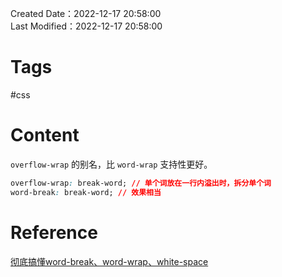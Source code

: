 Created Date：2022-12-17 20:58:00  
Last Modified：2022-12-17 20:58:00

# Tags

#css

# Content

`overflow-wrap` 的别名，比 `word-wrap` 支持性更好。

```css
overflow-wrap: break-word; // 单个词放在一行内溢出时，拆分单个词
word-break: break-word; // 效果相当
```

# Reference

[彻底搞懂word-break、word-wrap、white-space](https:juejin.cn/post/6844903667863126030)

